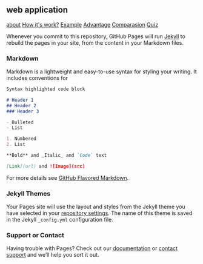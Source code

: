 ## web application

 [about](https://github.com/Abd24580/wap-applcation/edit/master/README.md) 
 [How it's work?](https://github.com/Abd24580/wap-applcation/edit/master/README.md) 
 [Example](https://github.com/Abd24580/wap-applcation/edit/master/README.md)
 [Advantage](https://github.com/Abd24580/wap-applcation/edit/master/README.md) 
 [Comparasion](https://github.com/Abd24580/wap-applcation/edit/master/README.md) 
 [Quiz](https://github.com/Abd24580/wap-applcation/edit/master/README.md) 
 
 
 
 

Whenever you commit to this repository, GitHub Pages will run [Jekyll](https://jekyllrb.com/) to rebuild the pages in your site, from the content in your Markdown files.

### Markdown

Markdown is a lightweight and easy-to-use syntax for styling your writing. It includes conventions for

```markdown
Syntax highlighted code block

# Header 1
## Header 2
### Header 3

- Bulleted
- List

1. Numbered
2. List

**Bold** and _Italic_ and `Code` text

[Link](url) and ![Image](src)
```

For more details see [GitHub Flavored Markdown](https://guides.github.com/features/mastering-markdown/).

### Jekyll Themes

Your Pages site will use the layout and styles from the Jekyll theme you have selected in your [repository settings](https://github.com/Abd24580/wap-applcation/settings). The name of this theme is saved in the Jekyll `_config.yml` configuration file.

### Support or Contact

Having trouble with Pages? Check out our [documentation](https://help.github.com/categories/github-pages-basics/) or [contact support](https://github.com/contact) and we’ll help you sort it out.
